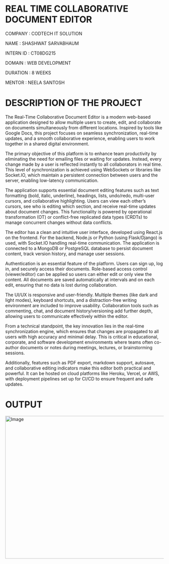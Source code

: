 # REAL TIME COLLABORATIVE DOCUMENT EDITOR

COMPANY : CODTECH IT SOLUTION

NAME : SHASHWAT SARVABHAUM

INTERN ID : CT08DG215

DOMAIN : WEB DEVELOPMENT

DURATION : 8 WEEKS

MENTOR : NEELA SANTOSH

# DESCRIPTION OF THE PROJECT

The Real-Time Collaborative Document Editor is a modern web-based application designed to allow multiple users to create, edit, and collaborate on documents simultaneously from different locations. Inspired by tools like Google Docs, this project focuses on seamless synchronization, real-time updates, and a smooth collaborative experience, enabling users to work together in a shared digital environment.

The primary objective of this platform is to enhance team productivity by eliminating the need for emailing files or waiting for updates. Instead, every change made by a user is reflected instantly to all collaborators in real time. This level of synchronization is achieved using WebSockets or libraries like Socket.IO, which maintain a persistent connection between users and the server, enabling low-latency communication.

The application supports essential document editing features such as text formatting (bold, italic, underline), headings, lists, undo/redo, multi-user cursors, and collaborative highlighting. Users can view each other’s cursors, see who is editing which section, and receive real-time updates about document changes. This functionality is powered by operational transformation (OT) or conflict-free replicated data types (CRDTs) to manage concurrent changes without data conflicts.

The editor has a clean and intuitive user interface, developed using React.js on the frontend. For the backend, Node.js or Python (using Flask/Django) is used, with Socket.IO handling real-time communication. The application is connected to a MongoDB or PostgreSQL database to persist document content, track version history, and manage user sessions.

Authentication is an essential feature of the platform. Users can sign up, log in, and securely access their documents. Role-based access control (viewer/editor) can be applied so users can either edit or only view the content. All documents are saved automatically at intervals and on each edit, ensuring that no data is lost during collaboration.

The UI/UX is responsive and user-friendly. Multiple themes (like dark and light modes), keyboard shortcuts, and a distraction-free writing environment are included to improve usability. Collaboration tools such as commenting, chat, and document history/versioning add further depth, allowing users to communicate effectively within the editor.

From a technical standpoint, the key innovation lies in the real-time synchronization engine, which ensures that changes are propagated to all users with high accuracy and minimal delay. This is critical in educational, corporate, and software development environments where teams often co-author documents or notes during meetings, lectures, or brainstorming sessions.

Additionally, features such as PDF export, markdown support, autosave, and collaborative editing indicators make this editor both practical and powerful. It can be hosted on cloud platforms like Heroku, Vercel, or AWS, with deployment pipelines set up for CI/CD to ensure frequent and safe updates.

# OUTPUT

<img width="1478" height="452" alt="Image" src="https://github.com/user-attachments/assets/aac08cd2-57d8-4f38-abe8-3fead3fbb373" />




